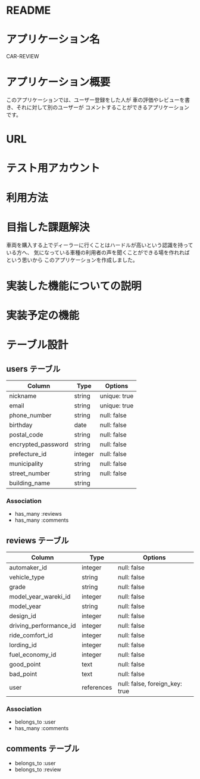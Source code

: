 # README

# アプリケーション名

CAR-REVIEW

# アプリケーション概要

このアプリケーションでは、ユーザー登録をした人が
車の評価やレビューを書き、それに対して別のユーザーが
コメントすることができるアプリケーションです。

# URL


# テスト用アカウント

# 利用方法

# 目指した課題解決

車両を購入する上でディーラーに行くことはハードルが高いという認識を持っている方へ、
気になっている車種の利用者の声を聞くことができる場を作れればという思いから
このアプリケーションを作成しました。

# 実装した機能についての説明

# 実装予定の機能

# テーブル設計

## users テーブル
| Column             | Type    | Options      |
| ------------------ | ------- | ------------ |
| nickname           | string  | unique: true |
| email              | string  | unique: true |
| phone_number       | string  | null: false  |
| birthday           | date    | null: false  |
| postal_code        | string  | null: false  |
| encrypted_password | string  | null: false  |
| prefecture_id      | integer | null: false  |
| municipality       | string  | null: false  |
| street_number      | string  | null: false  |
| building_name      | string  |              |

### Association

- has_many :reviews
- has_many :comments



## reviews テーブル
| Column                 | Type       | Options                        |
| ---------------------- | ---------- | ------------------------------ |
| automaker_id           | integer    | null: false                    |
| vehicle_type           | string     | null: false                    |
| grade                  | string     | null: false                    |
| model_year_wareki_id   | integer    | null: false                    |
| model_year             | string     | null: false                    |
| design_id              | integer    | null: false                    |
| driving_performance_id | integer    | null: false                    |
| ride_comfort_id        | integer    | null: false                    |
| lording_id             | integer    | null: false                    |
| fuel_economy_id        | integer    | null: false                    |
| good_point             | text       | null: false                    |
| bad_point              | text       | null: false                    |
| user                   | references | null: false, foreign_key: true |

### Association

- belongs_to :user
- has_many :comments

## comments テーブル

- belongs_to :user
- belongs_to :review


